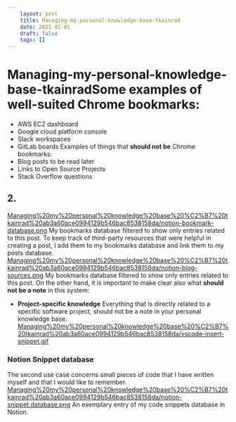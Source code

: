 ```yaml
---
 	layout: post
 	title: Managing-my-personal-knowledge-base-tkainrad
 	date: 2021-01-01
 	draft: false
 	tags: []
---
```


# Managing-my-personal-knowledge-base-tkainradSome examples of well-suited Chrome bookmarks:
- AWS EC2 dashboard
- Google cloud platform console
- Slack workspaces
- GitLab boards
Examples of things that **should not be** Chrome bookmarks:
- Blog posts to be read later
- Links to Open Source Projects
- Stack Overflow questions
## 2.
[Managing%20my%20personal%20knowledge%20base%20%C2%B7%20tkainrad%20ab3a60ace0994129b546bac8538158da/notion-bookmark-database.png](Managing%20my%20personal%20knowledge%20base%20%C2%B7%20tkainrad%20ab3a60ace0994129b546bac8538158da/notion-bookmark-database.png)
My bookmarks database filtered to show only entries related to this post.
To keep track of third-party resources that were helpful in creating a post, I add them to my bookmarks database and link them to my posts database.
[Managing%20my%20personal%20knowledge%20base%20%C2%B7%20tkainrad%20ab3a60ace0994129b546bac8538158da/notion-blog-sources.png](Managing%20my%20personal%20knowledge%20base%20%C2%B7%20tkainrad%20ab3a60ace0994129b546bac8538158da/notion-blog-sources.png)
My bookmarks database filtered to show only entries related to this post.
On the other hand, it is important to make clear also what **should not be a note** in this system:
- **Project-specific knowledge** Everything that is directly related to a specific software project, should not be a note in your personal knowledge base.
[Managing%20my%20personal%20knowledge%20base%20%C2%B7%20tkainrad%20ab3a60ace0994129b546bac8538158da/vscode-insert-snippet.gif](Managing%20my%20personal%20knowledge%20base%20%C2%B7%20tkainrad%20ab3a60ace0994129b546bac8538158da/vscode-insert-snippet.gif)
### Notion Snippet database
The second use case concerns small pieces of code that I have written myself and that I would like to remember.
[Managing%20my%20personal%20knowledge%20base%20%C2%B7%20tkainrad%20ab3a60ace0994129b546bac8538158da/notion-snippet.database.png](Managing%20my%20personal%20knowledge%20base%20%C2%B7%20tkainrad%20ab3a60ace0994129b546bac8538158da/notion-snippet.database.png)
An exemplary entry of my code snippets database in Notion.
